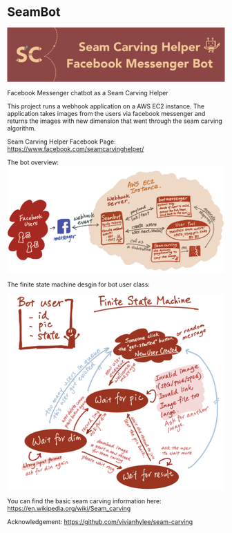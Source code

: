 # SeamBot

![](/images/banner.png)

Facebook Messenger chatbot as a Seam Carving Helper

This project runs a webhook application on a AWS EC2 instance.
The application takes images from the users via facebook messenger
and returns the images with new dimension that went through the
seam carving algorithm.

Seam Carving Helper Facebook Page:
https://www.facebook.com/seamcarvinghelper/

The bot overview:
![System design](/images/system.png)


The finite state machine desgin for bot user class:

![Bot user finite state machine](/images/botuser-fsm.png)

You can find the basic seam carving information here:
https://en.wikipedia.org/wiki/Seam_carving

Acknowledgement:
https://github.com/vivianhylee/seam-carving




